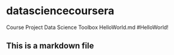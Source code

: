 datasciencecoursera
===================

Course Project Data Science Toolbox
HelloWorld.md
#HelloWorld!
## This is a markdown file

